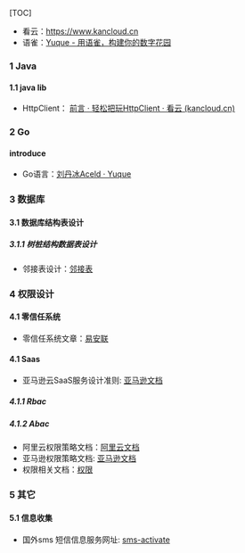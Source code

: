 [TOC]

* 看云：https://www.kancloud.cn
* 语雀：[Yuque - 用语雀，构建你的数字花园](https://www.yuque.com/)

### 1 Java

#### 1.1 java lib

* HttpClient： [前言 · 轻松把玩HttpClient · 看云 (kancloud.cn)](https://www.kancloud.cn/longxuan/httpclient-arron/106645)



### 2 Go

#### introduce

* Go语言：[刘丹冰Aceld · Yuque](https://www.yuque.com/aceld)


### 3 数据库

#### 3.1 数据库结构表设计

##### 3.1.1 树桩结构数据表设计

* 邻接表设计：[邻接表](https://www.modb.pro/db/378603)



### 4 权限设计

#### 4.1 零信任系统

* 零信任系统文章：[易安联](https://www.zhihu.com/org/yi-an-lian-2/posts?page=7)

#### 4.1 Saas

* 亚马逊云SaaS服务设计准则: [亚马逊文档](https://docs.aws.amazon.com/wellarchitected/latest/saas-lens/saas-lens.html)

##### 4.1.1 Rbac

##### 4.1.2 Abac

* 阿里云权限策略文档：[阿里云文档](https://help.aliyun.com/document_detail/93732.html)
* 亚马逊权限策略文档: [亚马逊文档](https://docs.aws.amazon.com/IAM/latest/UserGuide/getting-set-up.html)
* 权限相关文档：[权限](https://www.cnblogs.com/yjf512/p/12200206.html)


### 5 其它

#### 5.1 信息收集

* 国外sms 短信信息服务网址: [sms-activate](https://sms-activate.org/)

